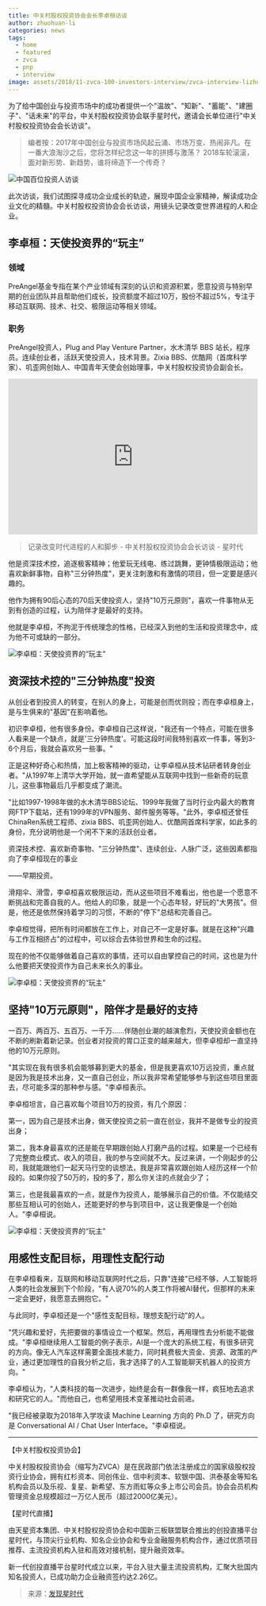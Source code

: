 ```yaml
---
title: 中关村股权投资协会会长李卓桓访谈
author: zhuohuan-li
categories: news
tags:
  - home
  - featured
  - zvca
  - pnp
  - interview
image: assets/2018/11-zvca-100-investors-interview/zvca-interview-lizhuohuan.jpg
---
```


为了给中国创业与投资市场中的成功者提供一个"温故"、"知新"、"蓄能"、"建圈子"、"话未来"的平台，中关村股权投资协会联手星时代，邀请会长单位进行"中关村股权投资协会会长访谈"。

> 编者按：2017年中国创业与投资市场风起云涌、市场万变、热闹非凡。在一番大浪淘沙之后，您将怎样纪念这一年的拼搏与激荡？ 2018车轮滚滚，面对新形势、新趋势，谁将缔造下一个传奇？

![中国百位投资人访谈](/assets/2018/11-zvca-100-investors-interview/interview.jpg)

此次访谈，我们试图探寻成功企业成长的轨迹，展现中国企业家精神，解读成功企业文化的精髓。中关村股权投资协会会长访谈，用镜头记录改变世界进程的人和企业。

## 李卓桓：天使投资界的“玩主”

### 领域

PreAngel基金专指在某个产业领域有深刻的认识和资源积累，愿意投资与特别早期的创业团队并且帮助他们成长，投资额度不超过10万，股份不超过5%，专注于移动互联网、技术、社交、极限运动等相关领域。

### 职务

PreAngel投资人，Plug and Play Venture Partner，水木清华 BBS 站长，程序员。连续创业者，活跃天使投资人，技术背景。Zixia BBS、优酷网（首席科学家）、叽歪网创始人、中国青年天使会创始理事，中关村股权投资协会副会长。

<div class="zoom-container" style="
    position: relative;
    padding-bottom:56.25%;
    padding-top:30px;
    height:0;
    overflow:hidden;
">
  <iframe
    src="http://player.youku.com/embed/XMzI0OTcxMDcwOA=="
    width='510'
    height='498'
    allowfullscreen
    webkitallowfullscreen
    frameborder="0"
    style="
      position: absolute;
      top:0;
      left:0;
      width:100%;
      height:100%;
    "
  ></iframe>
</div>

> 记录改变时代进程的人和脚步 - 中关村股权投资协会会长访谈 - 星时代

他是资深技术控，追逐极客精神；他爱玩无线电、练过跳舞，更钟情极限运动；他喜欢新鲜事物，自称"三分钟热度"，更关注刺激和有激情的项目，但一定要是感兴趣的。

他作为拥有90后心态的70后天使投资人，坚持"10万元原则"，喜欢一件事物从无到有创造的过程，认为陪伴才是最好的支持。

他就是李卓桓，不拘泥于传统理念的性格，已经深入到他的生活和投资理念中，成为他不可或缺的一部分。

![李卓桓：天使投资界的“玩主”](/assets/2018/11-zvca-100-investors-interview/ceibs.jpg)

## 资深技术控的"三分钟热度"投资

从创业者到投资人的转变，在别人的身上，可能是创而优则投；而在李卓桓身上，是与生俱来的"基因"在影响着他。

初识李卓桓，他有很多身份。李卓桓自己这样说，"我还有一个特点，可能在很多人看来是一个缺点，就是'三分钟热度'。可能这段时间我特别喜欢一件事，等到3-6个月后，我就会喜欢另一些事。"

正是这种好奇心和热情，加上极客精神的驱动，让李卓桓从技术钻研者转身创业者。"从1997年上清华大学开始，就一直希望能从互联网中找到一些新奇的玩意儿，这些事物最后几乎都变成了潮流。

"比如1997-1998年做的水木清华BBS论坛、1999年我做了当时行业内最大的教育网FTP下载站，还有1999年的VPN服务、邮件服务等等。"此外，李卓桓还曾任ChinaRen系统工程师、zixia BBS、叽歪网创始人、优酷网首席科学家，如此多的身份，充分说明他是一个闲不下来的活跃创业者。

资深技术控、喜欢新奇事物、"三分钟热度"、连续创业、人脉广泛，这些因素都指向了李卓桓现在的事业

——早期投资。

滑翔伞、滑雪，李卓桓喜欢极限运动，而从这些项目不难看出，他也是一个愿意不断挑战和完善自我的人。他给人的印象，就是一个心态年轻，好玩的"大男孩"。但是，他还是依然保持着学习的习惯，不断的"停下"总结和完善自己。

李卓桓觉得，把所有时间都放在工作上，对自己不一定是好事。就是在这种"兴趣与工作互相挤占"的过程中，可以综合去体验世界和生命的过程。

现在的他不仅能够做着自己喜欢的事情，还可以自由掌控自己的时间，这也是为什么他要把天使投资作为自己未来长久的事业。

![李卓桓：天使投资界的“玩主”](/assets/2018/11-zvca-100-investors-interview/ski.jpg)

## 坚持"10万元原则"，陪伴才是最好的支持

一百万、两百万、五百万、一千万……伴随创业潮的越演愈烈，天使投资金额也在不断的刷新着新记录。创业者对投资的胃口正变的越来越大，但李卓桓却一直坚持他的10万元原则。

"其实现在我有很多机会能够募到更大的基金，但是我更喜欢10万远投资，重点就是因为我是技术出身，又一直自己创业，所以我非常希望能够参与到这些项目里面去，尽可能多深的那种参与感。"李卓桓表示。

李卓桓坦言，自己喜欢每个项目10万的投资，有几个原因：

第一，因为自己是技术出身，做天使投资之前一直在创业，我并不是做专业的投资出身；

第二，我本身最喜欢的还是能在早期跟创始人打磨产品的过程。如果是一个已经有了完整商业模式、收入的项目，我的参与空间就不大。反过来讲，一个刚起步的公司，我就能跟他们一起天马行空的谈想法，我是非常喜欢跟创始人经历这样一个阶段的。如果你投了50万的，投的多了，那么你关注的点就会少了；

第三，也是我最喜欢的一点，就是作为投资人，能够展示自己的价值。不仅能结交那些互相认可的创始人，还能更好的参与到项目中，这让我更像是一个创始人。"李卓桓说。

![李卓桓：天使投资界的“玩主”](/assets/2018/11-zvca-100-investors-interview/paragliding.jpg)

## 用感性支配目标，用理性支配行动

在李卓桓看来，互联网和移动互联网时代之后，只靠"连接"已经不够，人工智能将人类的社会发展到下个阶段，"有人说70%的人类工作将被AI替代，但那样的未来一定会更好，我愿意去拥抱它。"

与此同时，李卓桓还是一个"感性支配目标，理想支配行动"的人。

"凭兴趣和爱好，先把要做的事情设立一个框架。然后，再用理性去分析能不能做成。"李卓桓继续用人工智能的例子表示，AI是一个庞大的系统工程，有很多研究的方向。像无人汽车这样需要全面技术能力，同时耗费极大资金、资源、政策的产业，通过更加理性的自我分析之后，我才选择了的人工智能聊天机器人的投资方向。"

李卓桓认为，"人类科技的每一次进步，始终是会有一群像我一样，疯狂地去追求和研究它的人。"而他自己，也希望用技术变革推动社会前进。

"我已经被录取为2018年入学攻读 Machine Learning 方向的 Ph.D 了，研究方向是 Conversational AI / Chat User Interface。"李卓桓说。

-----

【中关村股权投资协会】

中关村股权投资协会（缩写为ZVCA）是在民政部门依法注册成立的国家级股权投资行业协会，拥有红杉资本、同创伟业、信中利资本、软银中国、洪泰基金等知名机构会员以及乐视、复星、新希望、东方雨虹等众多上市公司会员。协会会员机构管理资金总规模超过一万亿人民币（超过2000亿美元）。

【星时代直播】

由天星资本集团、中关村股权投资协会和中国新三板联盟联合推出的创投直播平台星时代，与顶尖行业机构、知名企业协会和专业金融服务机构合作，通过优质项目推荐、主流投资机构入驻和高效对接机制，提升融资效率。

新一代创投直播平台星时代成立以来，平台入驻大量主流投资机构，汇聚大批国内知名投资人，已成功助力企业融资签约达2.26亿。

> 来源：[发现星时代](http://www.twoeggz.com/news/12220850.html)
